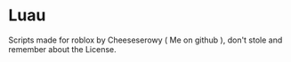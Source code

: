# Luau
Scripts made for roblox by Cheeseserowy ( Me on github ), don't stole and remember about the License.

